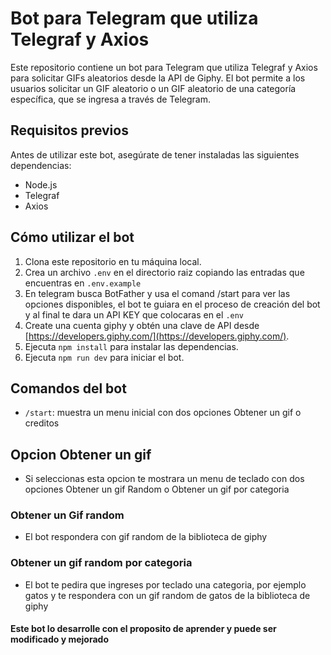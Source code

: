 # Bot para Telegram que utiliza Telegraf y Axios

Este repositorio contiene un bot para Telegram que utiliza Telegraf y Axios para solicitar GIFs aleatorios desde la API de Giphy. El bot permite a los usuarios solicitar un GIF aleatorio o un GIF aleatorio de una categoría específica, que se ingresa a través de Telegram.

## Requisitos previos

Antes de utilizar este bot, asegúrate de tener instaladas las siguientes dependencias:

- Node.js
- Telegraf
- Axios

## Cómo utilizar el bot

1. Clona este repositorio en tu máquina local.
2. Crea un archivo `.env` en el directorio raiz copiando las entradas que encuentras en `.env.example`
3. En telegram busca BotFather y usa el comand /start para ver las opciones disponibles, el bot te guiara en el proceso de creación del bot y al final te dara un  API KEY que colocaras en el `.env`
4. Create una cuenta giphy y obtén una clave de API desde [https://developers.giphy.com/](https://developers.giphy.com/).
5. Ejecuta `npm install` para instalar las dependencias.
6. Ejecuta `npm run dev` para iniciar el bot.

## Comandos del bot

- `/start`: muestra un menu inicial con dos opciones Obtener un gif o creditos

## Opcion Obtener un gif

- Si seleccionas esta opcion te mostrara un menu de teclado con dos opciones Obtener un gif Random o Obtener un gif por categoria

### Obtener un Gif random

- El bot respondera con gif random de la biblioteca de giphy

### Obtener un gif random por categoria

- El bot te pedira que ingreses por teclado una categoria, por ejemplo gatos y te respondera con un gif random de gatos de la biblioteca de giphy



#### Este bot lo desarrolle con el proposito de aprender y puede ser modificado y mejorado
